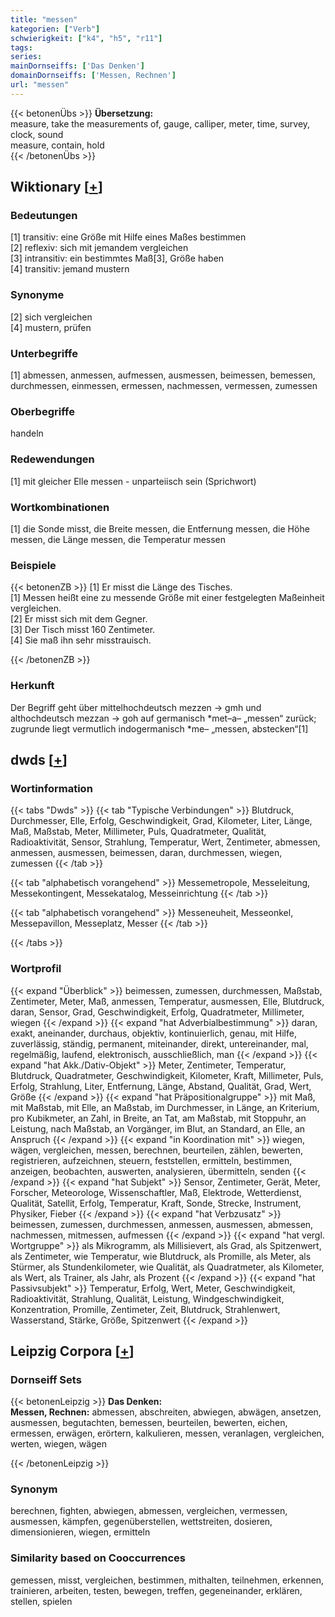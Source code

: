 ```yaml
---
title: "messen"
kategorien: ["Verb"]
schwierigkeit: ["k4", "h5", "r11"]
tags:
series:
mainDornseiffs: ['Das Denken']
domainDornseiffs: ['Messen, Rechnen']
url: "messen"
---
```


{{< betonenÜbs >}}
**Übersetzung:**  
measure, take the measurements of, gauge, calliper, meter, time, survey, clock, sound  
measure, contain, hold  
{{< /betonenÜbs >}}

## Wiktionary [[+](https://de.wiktionary.org/wiki/messen)]

### Bedeutungen
[1] transitiv: eine Größe mit Hilfe eines Maßes bestimmen  
[2] reflexiv: sich mit jemandem vergleichen  
[3] intransitiv: ein bestimmtes Maß[3], Größe haben  
[4] transitiv: jemand mustern  

### Synonyme
[2] sich vergleichen  
[4] mustern, prüfen  

### Unterbegriffe
[1] abmessen, anmessen, aufmessen, ausmessen, beimessen, bemessen, durchmessen, einmessen, ermessen, nachmessen, vermessen, zumessen  

### Oberbegriffe
handeln  

### Redewendungen
[1] mit gleicher Elle messen - unparteiisch sein (Sprichwort)  

### Wortkombinationen
[1] die Sonde misst, die Breite messen, die Entfernung messen, die Höhe messen, die Länge messen, die Temperatur messen  

### Beispiele
{{< betonenZB >}}
[1] Er misst die Länge des Tisches.  
[1] Messen heißt eine zu messende Größe mit einer festgelegten Maßeinheit vergleichen.  
[2] Er misst sich mit dem Gegner.  
[3] Der Tisch misst 160 Zentimeter.  
[4] Sie maß ihn sehr misstrauisch.  

{{< /betonenZB >}}
### Herkunft
Der Begriff geht über mittelhochdeutsch mezzen → gmh und althochdeutsch mezzan → goh auf germanisch *met–a– „messen“ zurück; zugrunde liegt vermutlich indogermanisch *me– „messen, abstecken“[1]  



## dwds [[+](https://www.dwds.de/wb/messen)]

### Wortinformation
{{< tabs "Dwds" >}}
{{< tab "Typische Verbindungen" >}}
Blutdruck, Durchmesser, Elle, Erfolg, Geschwindigkeit, Grad, Kilometer, Liter, Länge, Maß, Maßstab, Meter, Millimeter, Puls, Quadratmeter, Qualität, Radioaktivität, Sensor, Strahlung, Temperatur, Wert, Zentimeter, abmessen, anmessen, ausmessen, beimessen, daran, durchmessen, wiegen, zumessen
{{< /tab >}}

{{< tab "alphabetisch vorangehend" >}}
Messemetropole, Messeleitung, Messekontingent, Messekatalog, Messeinrichtung
{{< /tab >}}

{{< tab "alphabetisch vorangehend" >}}
Messeneuheit, Messeonkel, Messepavillon, Messeplatz, Messer
{{< /tab >}}

{{< /tabs >}}

### Wortprofil
{{< expand "Überblick" >}} beimessen, zumessen, durchmessen, Maßstab, Zentimeter, Meter, Maß, anmessen, Temperatur, ausmessen, Elle, Blutdruck, daran, Sensor, Grad, Geschwindigkeit, Erfolg, Quadratmeter, Millimeter, wiegen {{< /expand >}}
{{< expand "hat Adverbialbestimmung" >}} daran, exakt, aneinander, durchaus, objektiv, kontinuierlich, genau, mit Hilfe, zuverlässig, ständig, permanent, miteinander, direkt, untereinander, mal, regelmäßig, laufend, elektronisch, ausschließlich, man {{< /expand >}}
{{< expand "hat Akk./Dativ-Objekt" >}} Meter, Zentimeter, Temperatur, Blutdruck, Quadratmeter, Geschwindigkeit, Kilometer, Kraft, Millimeter, Puls, Erfolg, Strahlung, Liter, Entfernung, Länge, Abstand, Qualität, Grad, Wert, Größe {{< /expand >}}
{{< expand "hat Präpositionalgruppe" >}} mit Maß, mit Maßstab, mit Elle, an Maßstab, im Durchmesser, in Länge, an Kriterium, pro Kubikmeter, an Zahl, in Breite, an Tat, am Maßstab, mit Stoppuhr, an Leistung, nach Maßstab, an Vorgänger, im Blut, an Standard, an Elle, an Anspruch {{< /expand >}}
{{< expand "in Koordination mit" >}} wiegen, wägen, vergleichen, messen, berechnen, beurteilen, zählen, bewerten, registrieren, aufzeichnen, steuern, feststellen, ermitteln, bestimmen, anzeigen, beobachten, auswerten, analysieren, übermitteln, senden {{< /expand >}}
{{< expand "hat Subjekt" >}} Sensor, Zentimeter, Gerät, Meter, Forscher, Meteorologe, Wissenschaftler, Maß, Elektrode, Wetterdienst, Qualität, Satellit, Erfolg, Temperatur, Kraft, Sonde, Strecke, Instrument, Physiker, Fieber {{< /expand >}}
{{< expand "hat Verbzusatz" >}} beimessen, zumessen, durchmessen, anmessen, ausmessen, abmessen, nachmessen, mitmessen, aufmessen {{< /expand >}}
{{< expand "hat vergl. Wortgruppe" >}} als Mikrogramm, als Millisievert, als Grad, als Spitzenwert, als Zentimeter, wie Temperatur, wie Blutdruck, als Promille, als Meter, als Stürmer, als Stundenkilometer, wie Qualität, als Quadratmeter, als Kilometer, als Wert, als Trainer, als Jahr, als Prozent {{< /expand >}}
{{< expand "hat Passivsubjekt" >}} Temperatur, Erfolg, Wert, Meter, Geschwindigkeit, Radioaktivität, Strahlung, Qualität, Leistung, Windgeschwindigkeit, Konzentration, Promille, Zentimeter, Zeit, Blutdruck, Strahlenwert, Wasserstand, Stärke, Größe, Spitzenwert {{< /expand >}}

## Leipzig Corpora [[+](https://corpora.uni-leipzig.de/en/res?word=messen&corpusId=deu_newscrawl-public_2018)]

### Dornseiff Sets
{{< betonenLeipzig >}}
**Das Denken:**  
**Messen, Rechnen:** abmessen, abschreiten, abwiegen, abwägen, ansetzen, ausmessen, begutachten, bemessen, beurteilen, bewerten, eichen, ermessen, erwägen, erörtern, kalkulieren, messen, veranlagen, vergleichen, werten, wiegen, wägen  

{{< /betonenLeipzig >}}

### Synonym
berechnen, fighten, abwiegen, abmessen, vergleichen, vermessen, ausmessen, kämpfen, gegenüberstellen, wettstreiten, dosieren, dimensionieren, wiegen, ermitteln


### Similarity based on Cooccurrences
gemessen, misst, vergleichen, bestimmen, mithalten, teilnehmen, erkennen, trainieren, arbeiten, testen, bewegen, treffen, gegeneinander, erklären, stellen, spielen

